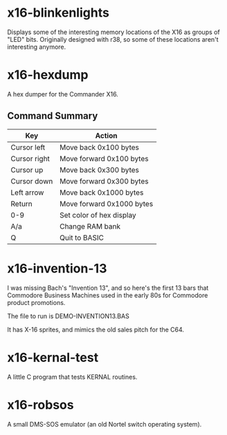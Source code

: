 # x16-blinkenlights

Displays some of the interesting memory locations of the X16 as groups of "LED" bits.
Originally designed with r38, so some of these locations aren't interesting anymore.

# x16-hexdump
A hex dumper for the Commander X16.

## Command Summary

| Key          | Action                        |
|--------------|-------------------------------|
| Cursor left  | Move back 0x100 bytes         |
| Cursor right | Move forward 0x100 bytes      |
| Cursor up    | Move back 0x300 bytes         |
| Cursor down  | Move forward 0x300 bytes      |
| Left arrow   | Move back 0x1000 bytes        |
| Return       | Move forward 0x1000 bytes     |
| 0-9          | Set color of hex display      |
| A/a          | Change RAM bank               |
| Q            | Quit to BASIC                 |

# x16-invention-13

I was missing Bach's "Invention 13", and so here's the first 13 bars that Commodore Business Machines used in the early 80s for Commodore product promotions.

The file to run is DEMO-INVENTION13.BAS

It has X-16 sprites, and mimics the old sales pitch for the C64.

# x16-kernal-test
A little C program that tests KERNAL routines.

# x16-robsos
A small DMS-SOS emulator (an old Nortel switch operating system).
